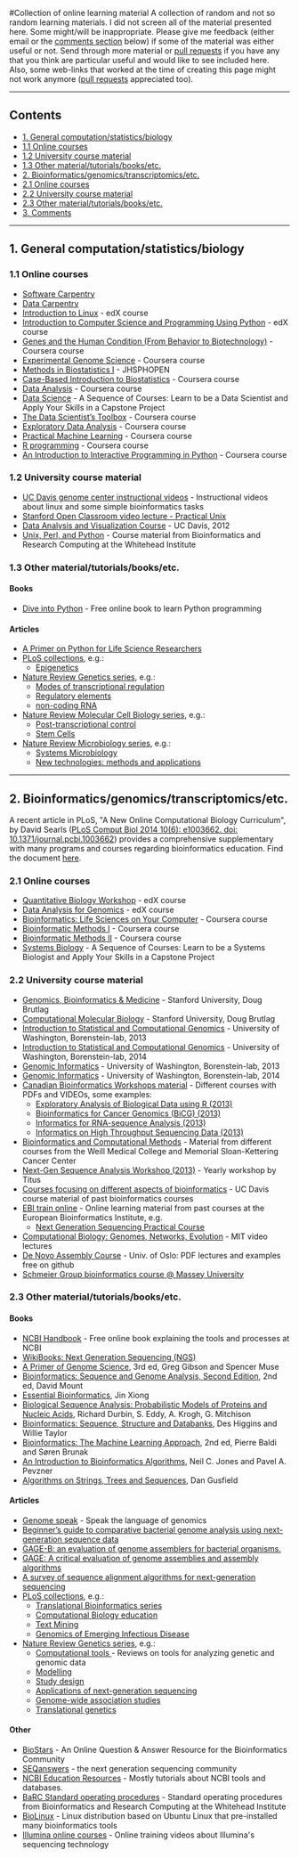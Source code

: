 #Collection of online learning material
A collection of random and not so random learning materials. I did not screen all of the material presented here. Some might/will be inappropriate. Please give me feedback (either email or the [comments section](#Comments) below) if some of the material was either useful or not. Send through more material or [pull requests](https://github.com/sschmeier/sschmeier.github.io) if you have any that you think are particular useful and would like to see included here. Also, some web-links that worked at the time of creating this page might not work anymore ([pull requests](https://github.com/sschmeier/sschmeier.github.io) appreciated too).

* * *

## Contents
- [1. General computation/statistics/biology](#1._General_computation/statistics/biology)
 - [1.1 Online courses](#1.1_Online_courses)
 - [1.2 University course material](#1.2_University_course_material) 
 - [1.3 Other material/tutorials/books/etc.](#1.3_Other_material/tutorials/books/etc.)
- [2. Bioinformatics/genomics/transcriptomics/etc.](#2._Bioinformatics/genomics/transcriptomics/etc.)
 - [2.1 Online courses](#2.1_Online_courses) 
 - [2.2 University course material](#2.2_University_course_material) 
 - [2.3 Other material/tutorials/books/etc.](#2.3_Other_material/tutorials/books/etc.)
- [3. Comments](#3._Comments)

* * *

## 1. General computation/statistics/biology
### 1.1 Online courses
- [Software Carpentry](http://software-carpentry.org/lessons.html)
- [Data Carpentry](http://www.datacarpentry.org/lessons/)
- [Introduction to Linux](https://www.edx.org/course/linuxfoundationx/linuxfoundationx-lfs101x-introduction-1621) - edX course
- [Introduction to Computer Science and Programming Using Python](https://www.edx.org/course/mitx/mitx-6-00-1x-introduction-computer-1841) - edX course
- [Genes and the Human Condition (From Behavior to Biotechnology)](https://www.coursera.org/course/genes) - Coursera course
- [Experimental Genome Science](https://www.coursera.org/course/genomescience) - Coursera course
- [Methods in Biostatistics I](http://ocw.jhsph.edu/index.cfm/go/viewCourse/course/MethodsInBiostatisticsI/coursePage/index/) - JHSPHOPEN
- [Case-Based Introduction to Biostatistics](https://www.coursera.org/course/casebasedbiostat) - Coursera course
- [Data Analysis](https://www.coursera.org/course/dataanalysis) - Coursera course
- [Data Science](https://www.coursera.org/specialization/jhudatascience/1/overview) - A Sequence of Courses: Learn to be a Data Scientist and Apply Your Skills in a Capstone Project
- [The Data Scientist’s Toolbox](https://www.coursera.org/course/datascitoolbox) - Coursera course
- [Exploratory Data Analysis](https://www.coursera.org/course/exdata) - Coursera course
- [Practical Machine Learning](https://www.coursera.org/course/predmachlearn) - Coursera course
- [R programming](https://www.coursera.org/course/rprog) - Coursera course
- [An Introduction to Interactive Programming in Python](https://www.coursera.org/course/interactivepython) - Coursera course

### 1.2 University course material
- [UC Davis genome center instructional videos](http://www.genomecenter.ucdavis.edu/resources/instructional-videos) - Instructional videos about linux and some simple bioinformatics tasks
- [Stanford Open Classroom video lecture - Practical Unix](http://openclassroom.stanford.edu/MainFolder/CoursePage.php?course=PracticalUnix)
- [Data Analysis and Visualization Course](http://training.bioinformatics.ucdavis.edu/docs/2012/05/DAV/) - UC Davis, 2012
- [Unix, Perl, and Python](http://jura.wi.mit.edu/bio/education/hot_topics/Unix_Perl_Python/) - Course material from Bioinformatics and Research Computing at the Whitehead Institute


### 1.3 Other material/tutorials/books/etc. 
#### Books
- [Dive into Python](http://www.diveintopython.net/) - Free online book to learn Python programming

#### Articles
- [A Primer on Python for Life Science Researchers](http://www.ploscompbiol.org/article/info%3Adoi%2F10.1371%2Fjournal.pcbi.0030199)
- [PLoS collections](http://www.ploscollections.org/), e.g.:
  * [Epigenetics](http://www.ploscollections.org/article/browse/issue/info%3Adoi%2F10.1371%2Fissue.pcol.v01.i07)
- [Nature Review Genetics series](http://www.nature.com/nrg/series/index.html), e.g.:
  * [Modes of transcriptional regulation ](http://www.nature.com/nrg/series/transcriptionalregulation/index.html) 
  * [Regulatory elements ](http://www.nature.com/nrg/series/regulatoryelements/index.html) 
  * [non-coding RNA ](http://www.nature.com/nrg/series/noncoding/index.html) 
- [Nature Review Molecular Cell Biology series](http://www.nature.com/nrm/series/index.html), e.g.:
  * [Post-transcriptional control](http://www.nature.com/nrm/series/posttranscription/index.html)
  * [Stem Cells](http://www.nature.com/nrm/series/stemcells/index.html)
- [Nature Review Microbiology series](http://www.nature.com/nrmicro/series/index.html), e.g.:
  * [Systems Microbiology](http://www.nature.com/nrmicro/series/systemsmicrobiology/index.html)
  * [New technologies: methods and applications](http://www.nature.com/nrmicro/series/newtechnologies/index.html)


* * *

## 2. Bioinformatics/genomics/transcriptomics/etc.

A recent article in PLoS, "A New Online Computational Biology Curriculum", by David Searls ([PLoS Comput Biol 2014 10(6): e1003662. doi: 10.1371/journal.pcbi.1003662](http://www.ploscompbiol.org/article/info%3Adoi%2F10.1371%2Fjournal.pcbi.1003662)) provides a comprehensive supplementary with many programs and courses regarding bioinformatics education. Find the document [here](http://www.ncbi.nlm.nih.gov/pmc/articles/PMC4055417/bin/pcbi.1003662.s001.pdf).

### 2.1 Online courses
- [Quantitative Biology Workshop](https://www.edx.org/course/mitx/mitx-7-qbwx-quantitative-biology-1714) - edX course
- [Data Analysis for Genomics](https://www.edx.org/course/harvardx/harvardx-ph525x-data-analysis-genomics-1401#prerequisites) - edX course
- [Bioinformatics: Life Sciences on Your Computer](https://www.coursera.org/course/bioinform) - Coursera course
- [Bioinformatic Methods I](https://www.coursera.org/course/bioinfomethods1) - Coursera course
- [Bioinformatic Methods II](https://www.coursera.org/course/bioinfomethods2) - Coursera course
- [Systems Biology](https://www.coursera.org/specialization/systemsbiology/6/overview) - A Sequence of Courses: Learn to be a Systems Biologist and Apply Your Skills in a Capstone Project

### 2.2 University course material
- [Genomics, Bioinformatics & Medicine](http://biochem158.stanford.edu/) - Stanford University, Doug Brutlag
- [Computational Molecular Biology](http://biochem218.stanford.edu/) - Stanford University, Doug Brutlag
- [Introduction to Statistical and Computational Genomics](http://elbo.gs.washington.edu/courses/GS_559_13_wi/) - University of Washington, Borenstein-lab, 2013
- [Introduction to Statistical and Computational Genomics](http://elbo.gs.washington.edu/courses/GS_559_14_wi/) - University of Washington, Borenstein-lab, 2014
- [Genomic Informatics](http://elbo.gs.washington.edu/courses/GS_559_13_wi/) - University of Washington, Borenstein-lab, 2013
- [Genomic Informatics](http://elbo.gs.washington.edu/courses/GS_373_14_sp/) - University of Washington, Borenstein-lab, 2014
- [Canadian Bioinformatics Workshops material](http://bioinformatics.ca/workshops/) - Different courses with PDFs and VIDEOs, some examples:
  * [Exploratory Analysis of Biological Data using R (2013)](http://bioinformatics.ca/workshops/2013/exploratory-analysis-biological-data-using-r-2013)
  * [Bioinformatics for Cancer Genomics (BiCG) (2013)](http://bioinformatics.ca/workshops/2013/bioinformatics-cancer-genomics-bicg-2013#material)
  * [Informatics for RNA-sequence Analysis (2013)](http://bioinformatics.ca/workshops/2013/informatics-rna-sequence-analysis-2013#material)
  * [Informatics on High Throughput Sequencing Data (2013) ](http://bioinformatics.ca/workshops/2013/informatics-high-throughput-sequencing-data-2013#material)
- [Bioinformatics and Computational Methods](http://www.trii.org/courses/) - Material from different courses from the Weill Medical College and Memorial Sloan-Kettering Cancer Center
- [Next-Gen Sequence Analysis Workshop (2013)](http://ged.msu.edu/angus/tutorials-2013/index.html) - Yearly workshop by Titus
- [Courses focusing on different aspects of bioinformatics](http://training.bioinformatics.ucdavis.edu/documentation/) - UC Davis course material of past bioinformatics courses
- [EBI train online](https://www.ebi.ac.uk/training/online/course-list?views_exposed_form_focused_field=) - Online learning material from past courses at the European Bioinformatics Institute, e.g.
    * [Next Generation Sequencing Practical Course](https://www.ebi.ac.uk/training/online/course/ebi-next-generation-sequencing-practical-course)
- [Computational Biology: Genomes, Networks, Evolution](http://compbio.mit.edu/lectures.html) - MIT video lectures
- [De Novo Assembly Course](https://github.com/lexnederbragt/INF-BIO9120_fall2013_de_novo_assembly) - Univ. of Oslo: PDF lectures and examples free on github
- [Schmeier Group bioinformatics course @ Massey University](http://sschmeier.com/bioinf-workshop/)

### 2.3 Other material/tutorials/books/etc. 
#### Books
- [NCBI Handbook](http://www.ncbi.nlm.nih.gov/books/NBK21101/) - Free online book explaining the tools and processes at NCBI
- [WikiBooks: Next Generation Sequencing (NGS)](https://en.wikibooks.org/wiki/Next_Generation_Sequencing_%28NGS%29)
- [A Primer of Genome Science](http://www.amazon.com/Primer-Genome-Science-Third/dp/0878932364/ref=sr_1_1?s=books&ie=UTF8&qid=1389115703&sr=1-1&keywords=a+primer+on+genome+science), 3rd ed, Greg Gibson and Spencer Muse
- [Bioinformatics: Sequence and Genome Analysis, Second Edition](http://www.cshlpress.com/default.tpl?cart=126266445963923074&fromlink=T&linkaction=full&linksortby=oop_title&--eqSKUdatarq=466), 2nd ed, David Mount
- [Essential Bioinformatics](https://encrypted.google.com/books/about/Essential_Bioinformatics.html?id=AFsu7_goA8kC), Jin Xiong
- [Biological Sequence Analysis: Probabilistic Models of Proteins and Nucleic Acids](http://hum-molgen.org/literature/11-1999/000006.html), Richard Durbin, S. Eddy, A. Krogh, G. Mitchison
- [Bioinformatics: Sequence, Structure and Databanks](http://ukcatalogue.oup.com/product/9780199637904.do), Des Higgins and Willie Taylor
- [Bioinformatics: The Machine Learning Approach](http://www.amazon.com/Bioinformatics-Learning-Approach-Adaptive-Computation/dp/026202506X), 2nd ed,  Pierre Baldi and Søren Brunak
- [An Introduction to Bioinformatics Algorithms](https://mitpress.mit.edu/books/introduction-bioinformatics-algorithms), Neil C. Jones and Pavel A. Pevzner
- [Algorithms on Strings, Trees and Sequences](http://www.cambridge.org/nz/academic/subjects/computer-science/algorithmics-complexity-computer-algebra-and-computational-g/algorithms-strings-trees-and-sequences-computer-science-and-computational-biology?format=HB), Dan Gusfield

#### Articles
- [Genome speak](http://www.nature.com/nature/journal/v409/n6822/full/409815a0.html) - Speak the language of genomics
- [Beginner’s guide to comparative bacterial genome analysis using next-generation sequence data](http://www.microbialinformaticsj.com/content/3/1/2)
- [GAGE-B: an evaluation of genome assemblers for bacterial organisms.](http://bioinformatics.oxfordjournals.org/content/29/14/1718.long)
- [GAGE: A critical evaluation of genome assemblies and assembly algorithms](http://genome.cshlp.org/content/early/2012/01/12/gr.131383.111)
- [A survey of sequence alignment algorithms for next-generation sequencing](http://bib.oxfordjournals.org/content/11/5/473.full)
- [PLoS collections](http://www.ploscollections.org/), e.g.:
  * [Translational Bioinformatics series](http://www.ploscollections.org/translationalbioinformatics)
  * [Computational Biology education ](http://www.ploscollections.org/compbioleducation)
  * [Text Mining ](http://www.ploscollections.org/article/browse/issue/info%3Adoi%2F10.1371%2Fissue.pcol.v01.i14)
  * [Genomics of Emerging Infectious Disease ](http://www.ploscollections.org/article/browse/issue/info%3Adoi%2F10.1371%2Fissue.pcol.v01.i01)
- [Nature Review Genetics series](http://www.nature.com/nrg/series/index.html), e.g.:
  * [Computational tools ](http://www.nature.com/nrg/series/computational/index.html) - Reviews on tools for analyzing genetic and genomic data
  * [Modelling ](http://www.nature.com/nrg/series/modelling/index.html)
  * [Study design ](http://www.nature.com/nrg/series/studydesigns/index.html)
  * [Applications of next-generation sequencing ](http://www.nature.com/nrg/series/nextgeneration/index.html) 
  * [Genome-wide association studies ](http://www.nature.com/nrg/series/gwas/index.html) 
  * [Translational genetics ](http://www.nature.com/nrg/series/translational/index.html) 
  
#### Other
- [BioStars](https://www.biostars.org/) - An Online Question & Answer Resource for the Bioinformatics Community
- [SEQanswers](http://seqanswers.com/) - the next generation sequencing community 
- [NCBI Education Resources](http://www.ncbi.nlm.nih.gov/education/) - Mostly tutorials about NCBI tools and databases.
- [BaRC Standard operating procedures](http://barcwiki.wi.mit.edu/wiki/SOPs) - Standard operating procedures from  Bioinformatics and Research Computing at the Whitehead Institute
- [BioLinux](http://nebc.nerc.ac.uk/tools/bio-linux/bio-linux-7-info) - Linux distribution based on Ubuntu Linux that pre-installed many bioinformatics tools
- [Illumina online courses](http://support.illumina.com/training/sequencing_training.ilmn) - Online training videos about Illumina's sequencing technology



